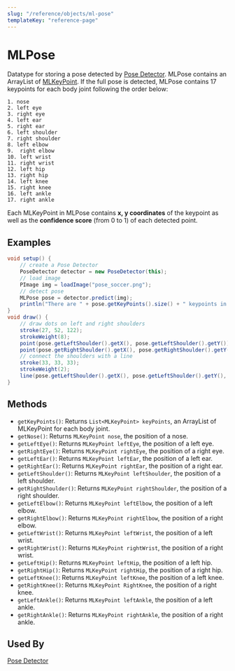 ```yaml
---
slug: "/reference/objects/ml-pose"
templateKey: "reference-page"
---
```


# MLPose
Datatype for storing a pose detected by [Pose Detector](../models/pose-detector.md). MLPose contains an ArrayList of [MLKeyPoint](ml-keypoint.md). If the full pose is detected, MLPose contains 17 keypoints for each body joint following the order below: 
```
1. nose
2. left eye
3. right eye
4. left ear
5. right ear
6. left shoulder
7. right shoulder
8. left elbow
9.  right elbow
10. left wrist
11. right wrist
12. left hip
13. right hip
14. left knee
15. right knee
16. left ankle
17. right ankle
```
Each MLKeyPoint in MLPose contains **x, y coordinates** of the keypoint as well as the **confidence score** (from 0 to 1) of each detected point.

## Examples
```java
void setup() {
    // create a Pose Detector
    PoseDetector detector = new PoseDetector(this);
    // load image
    PImage img = loadImage("pose_soccer.png");
    // detect pose
    MLPose pose = detector.predict(img);
    println("There are " + pose.getKeyPoints().size() + " keypoints in the detected pose!");
}
void draw() {
    // draw dots on left and right shoulders
    stroke(27, 52, 122);
    strokeWeight(8);
    point(pose.getLeftShoulder().getX(), pose.getLeftShoulder().getY());
    point(pose.getRightShoulder().getX(), pose.getRightShoulder().getY());
    // connect the shoulders with a line
    stroke(33, 33, 33);
    strokeWeight(2);
    line(pose.getLeftShoulder().getX(), pose.getLeftShoulder().getY(), pose.getRightShoulder().getX(), pose.getRightShoulder().getY());
}
```

## Methods
* ```getKeyPoints()```: Returns ```List<MLKeyPoint> keyPoints```, an ArrayList of MLKeyPoint for each body joint. 
* ```getNose()```: Returns ```MLKeyPoint nose```, the position of a nose.
* ```getLeftEye()```: Returns ```MLKeyPoint leftEye```, the position of a left eye.
* ```getRightEye()```: Returns ```MLKeyPoint rightEye```, the position of a right eye.
* ```getLeftEar()```: Returns ```MLKeyPoint leftEar```, the position of a left ear.
* ```getRightEar()```: Returns ```MLKeyPoint rightEar```, the position of a right ear.
* ```getLeftShoulder()```: Returns ```MLKeyPoint leftShoulder```, the position of a left shoulder.
* ```getRightShoulder()```: Returns ```MLKeyPoint rightShoulder```, the position of a right shoulder.
* ```getLeftElbow()```: Returns ```MLKeyPoint leftElbow```, the position of a left elbow.
* ```getRightElbow()```: Returns ```MLKeyPoint rightElbow```, the position of a right elbow.
* ```getLeftWrist()```: Returns ```MLKeyPoint leftWrist```, the position of a left wrist.
* ```getRightWrist()```: Returns ```MLKeyPoint rightWrist```, the position of a right wrist.
* ```getLeftHip()```: Returns ```MLKeyPoint leftHip```, the position of a left hip.
* ```getRightHip()```: Returns ```MLKeyPoint rightHip```, the position of a right hip.
* ```getLeftKnee()```: Returns ```MLKeyPoint leftKnee```, the position of a left knee.
* ```getRightKnee()```: Returns ```MLKeyPoint RightKnee```, the position of a right knee.
* ```getLeftAnkle()```: Returns ```MLKeyPoint leftAnkle```, the position of a left ankle.
* ```getRightAnkle()```: Returns ```MLKeyPoint rightAnkle```, the position of a right ankle.
  
## Used By
[Pose Detector](../models/pose-detector.md)